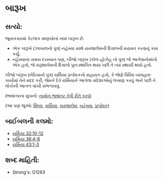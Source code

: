 # બારૂખ 

## સત્યો: 

જૂનાકરારમાં કેટલાક માણસોનાં નામ બારૂખ છે.

* એક બારૂખે (ઝાક્કાલનો પુત્ર) નહેમ્યા સાથે યરુશાલેમની દિવાલની મરામત કરવાનું કામ કર્યું.
* નહેમ્યાના સમય દરમ્યાન પણ, બીજો બારૂખ (કોલ-હોઝેહ નો પુત્ર) જે આગેવાનોમાંનો એક હતો, જે યરૂશાલેમની દિવાલો પુન:સ્થાપિત થયા પછી તે ત્યાં સ્થાયી થયો હતો.

બીજો બારૂખ (નેરિયાનો પુત્ર) યર્મિયા પ્રબોધકનો સહાયક હતો, કે જેણે વિવિધ વ્યવહારુ કાર્યોમાં તેને મદદ કરી, જેમકે દેવે યર્મિયાને આપેલા સંદેશાઓનું લખાણ કરવું અને પછી તે લોકોની આગળ વાંચી સંભળાવવું.

(ભાષાંતરના સુચનો: [નામોનું ભાષાંતર કેવી રીતે કરવું](rc://gu/ta/man/translate/translate-names))

(આ પણ જુઓ: [શિષ્ય](../kt/disciple.md), [યર્મિયા](../names/jeremiah.md), [યરુશાલેમ](../names/jerusalem.md), [નહેમ્યા](../names/nehemiah.md), [પ્રબોધક](../kt/prophet.md))

## બાઈબલની કલમો: 

* [યર્મિયા 32:10-12](rc://gu/tn/help/jer/32/10)
* [યર્મિયા 36:4-6](rc://gu/tn/help/jer/36/04)
* [યર્મિયા 43:1-3](rc://gu/tn/help/jer/43/01)

## શબ્દ માહિતી: 

* Strong's: G1263
